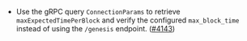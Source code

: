 - Use the gRPC query `ConnectionParams` to retrieve `maxExpectedTimePerBlock`
  and verify the configured `max_block_time` instead of using the `/genesis`
  endpoint. ([\#4143](https://github.com/informalsystems/hermes/issues/4143))